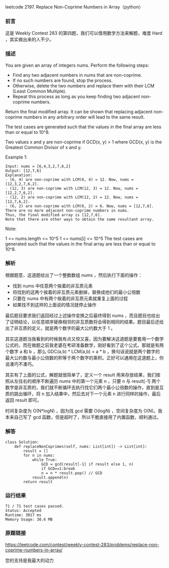leetcode  2197. Replace Non-Coprime Numbers in Array（python）


### 前言
这是 Weekly Contest 283 的第四题，我们可以借用数学方法来解题，难度 Hard ，其实做出来的人不少。

### 描述

You are given an array of integers nums. Perform the following steps:

* Find any two adjacent numbers in nums that are non-coprime.
* If no such numbers are found, stop the process.
* Otherwise, delete the two numbers and replace them with their LCM (Least Common Multiple).
* Repeat this process as long as you keep finding two adjacent non-coprime numbers.

Return the final modified array. It can be shown that replacing adjacent non-coprime numbers in any arbitrary order will lead to the same result.

The test cases are generated such that the values in the final array are less than or equal to 10^8.

Two values x and y are non-coprime if GCD(x, y) > 1 where GCD(x, y) is the Greatest Common Divisor of x and y.



Example 1:


	Input: nums = [6,4,3,2,7,6,2]
	Output: [12,7,6]
	Explanation: 
	- (6, 4) are non-coprime with LCM(6, 4) = 12. Now, nums = [12,3,2,7,6,2].
	- (12, 3) are non-coprime with LCM(12, 3) = 12. Now, nums = [12,2,7,6,2].
	- (12, 2) are non-coprime with LCM(12, 2) = 12. Now, nums = [12,7,6,2].
	- (6, 2) are non-coprime with LCM(6, 2) = 6. Now, nums = [12,7,6].
	There are no more adjacent non-coprime numbers in nums.
	Thus, the final modified array is [12,7,6].
	Note that there are other ways to obtain the same resultant array.
	



Note:


1 <= nums.length <= 10^5
1 <= nums[i] <= 10^5
The test cases are generated such that the values in the final array are less than or equal to 10^8.

### 解析

根据题意，这道题给出了一个整数数组 nums ，然后执行下面的操作：

* 找到 nums 中任意两个挨着的非互质元素
* 将找到的这两个挨着的非互质元素删掉，替换成他们的最小公倍数
* 只要在 nums 中有两个挨着的非互质元素就重复上面的过程
* 如果找不到这样的上面说的情况就停止操作

最后题目要求我们返回经过上述操作变换之后最终得到 nums ，而且题目也给出了证明结论，以任意顺序替换相邻的非互质数将会得到相同的结果。题目最后还给出了非互质的定义，就是两个数字的最大公约数大于 1 。

其实这道题当我看到的时候我有点又惊又喜，因为要解决这道题是要套用一个数学公式的，而在做题之前我老婆在考研准备数学，刚好看到了这个公式，那就是有两个数字 a 和 b ，那么 GDC(a,b) \* LCM(a,b) = a \* b ，换句话说就是两个数字的最大公约数与最小公倍数的积等于两个数字的乘积。正好可以通用在这道题上，你说凑巧不凑巧。

其实有了上面的公式，解题就很简单了，定义一个 result 用来存放结果，我们按照从左往右的顺序不断遍历 nums 中的第一个元素 n ，只要 n 与 result[-1] 两个数字是非互质的，我们就不断循环去执行找它们两个最小公倍数的操作，直到是互质的跳出循环，将 n 加入结果中，然后去对下一个元素 n 进行同样的操作，最后返回 result 即可。

时间复杂度为 O(N\*logN) ，因为找 gcd 需要 O(logN) ，空间复杂度为 O(N)。我本来自己写了 gcd 函数，但是超时了，所以干脆直接用了内置函数，顺利通过。


### 解答
				

	class Solution:
	    def replaceNonCoprimes(self, nums: List[int]) -> List[int]:
	        result = []
	        for n in nums:
	            while True:
	                GCD = gcd(result[-1] if result else 1, n)
	                if GCD==1:break
	                n = n * result.pop() // GCD
	            result.append(n)
	        return result
            	      
			
### 运行结果

	71 / 71 test cases passed.
	Status: Accepted
	Runtime: 3017 ms
	Memory Usage: 30.6 MB


### 原题链接


https://leetcode.com/contest/weekly-contest-283/problems/replace-non-coprime-numbers-in-array/


您的支持是我最大的动力
